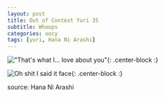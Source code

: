 ```yaml
---
layout: post
title: Out of Context Yuri 35
subtitle: Whoops
categories: oocy
tags: [yuri, Hana Ni Arashi]
---
```




!["That's what I... love about you"](https://imgur.com/3cEuRpR.png){: .center-block :}

![Oh shit I said it face](https://imgur.com/mTshXK4.png){: .center-block :}

source: Hana Ni Arashi